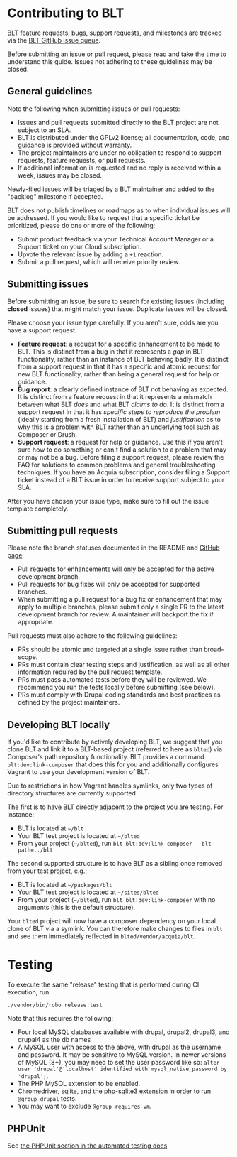 # Contributing to BLT

BLT feature requests, bugs, support requests, and milestones are tracked via the [BLT GitHub issue queue](https://github.com/acquia/blt/issues).

Before submitting an issue or pull request, please read and take the time to understand this guide. Issues not adhering to these guidelines may be closed.

## General guidelines

Note the following when submitting issues or pull requests:
* Issues and pull requests submitted directly to the BLT project are not subject to an SLA.
* BLT is distributed under the GPLv2 license; all documentation, code, and guidance is provided without warranty.
* The project maintainers are under no obligation to respond to support requests, feature requests, or pull requests.
* If additional information is requested and no reply is received within a week, issues may be closed.

Newly-filed issues will be triaged by a BLT maintainer and added to the "backlog" milestone if accepted.

BLT does not publish timelines or roadmaps as to when individual issues will be addressed. If you would like to request that a specific ticket be prioritized, please do one or more of the following:
* Submit product feedback via your Technical Account Manager or a Support ticket on your Cloud subscription.
* Upvote the relevant issue by adding a `+1` reaction.
* Submit a pull request, which will receive priority review.

## Submitting issues

Before submitting an issue, be sure to search for existing issues (including **closed** issues) that might match your issue. Duplicate issues will be closed.

Please choose your issue type carefully. If you aren't sure, odds are you have a support request.
- **Feature request**: a request for a specific enhancement to be made to BLT. This is distinct from a bug in that it represents a _gap_ in BLT functionality, rather than an instance of BLT behaving badly. It is distinct from a support request in that it has a specific and atomic request for new BLT functionality, rather than being a general request for help or guidance.
- **Bug report**: a clearly defined instance of BLT not behaving as expected. It is distinct from a feature request in that it represents a mismatch between what BLT _does_ and what BLT _claims to do_. It is distinct from a support request in that it has _specific steps to reproduce the problem_ (ideally starting from a fresh installation of BLT) and _justification_ as to why this is a problem with BLT rather than an underlying tool such as Composer or Drush.
- **Support request**: a request for help or guidance. Use this if you aren't sure how to do something or can't find a solution to a problem that may or may not be a bug. Before filing a support request, please review the FAQ for solutions to common problems and general troubleshooting techniques. If you have an Acquia subscription, consider filing a Support ticket instead of a BLT issue in order to receive support subject to your SLA.

After you have chosen your issue type, make sure to fill out the issue template completely. 

## Submitting pull requests

Please note the branch statuses documented in the README and [GitHub page](https://github.com/acquia/blt):
- Pull requests for enhancements will only be accepted for the active development branch.
- Pull requests for bug fixes will only be accepted for supported branches.
- When submitting a pull request for a bug fix or enhancement that may apply to multiple branches, please submit only a single PR to the latest development branch for review. A maintainer will backport the fix if appropriate.

Pull requests must also adhere to the following guidelines:
- PRs should be atomic and targeted at a single issue rather than broad-scope.
- PRs must contain clear testing steps and justification, as well as all other information required by the pull request template.
- PRs must pass automated tests before they will be reviewed. We recommend you run the tests locally before submitting (see below).
- PRs must comply with Drupal coding standards and best practices as defined by the project maintainers.

## Developing BLT locally

If you'd like to contribute by actively developing BLT, we suggest that you clone BLT and link it to a BLT-based project (referred to here as `blted`) via Composer's path repository functionality. BLT provides a command `blt:dev:link-composer` that does this for you and additionally configures Vagrant to use your development version of BLT.

Due to restrictions in how Vagrant handles symlinks, only two types of directory structures are currently supported.

The first is to have BLT directly adjacent to the project you are testing. For instance:
- BLT is located at `~/blt`
- Your BLT test project is located at `~/blted`
- From your project (`~/blted`), run `blt blt:dev:link-composer --blt-path=../blt`

The second supported structure is to have BLT as a sibling once removed from your test project, e.g.:
- BLT is located at `~/packages/blt`
- Your BLT test project is located at `~/sites/blted`
- From your project (`~/blted`), run `blt blt:dev:link-composer` with no arguments (this is the default structure).

Your `blted` project will now have a composer dependency on your local clone of BLT via a symlink. You can therefore make changes to files in `blt` and see them immediately reflected in `blted/vendor/acquia/blt`.

# Testing

To execute the same "release" testing that is performed during CI execution, run:

```
./vendor/bin/robo release:test
```

Note that this requires the following:
- Four local MySQL databases available with drupal, drupal2, drupal3, and drupal4 as the db names
- A MySQL user with access to the above, with drupal as the username and password. It may be sensitive to MySQL version. In newer versions of MySQL (8+), you may need to set the user password like so: `alter user 'drupal'@'localhost' identified with mysql_native_password by 'drupal';`.
- The PHP MySQL extension to be enabled.
- Chromedriver, sqlite, and the php-sqlite3 extension in order to run `@group drupal` tests.
- You may want to exclude `@group requires-vm`.

## PHPUnit

See [the PHPUnit section in the automated testing docs](testing.md#PHPUnit)

